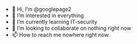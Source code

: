- 👋 Hi, I’m @googlepage2
- 👀 I’m interested in everything
- 🌱 I’m currently learning IT-security
- 💞️ I’m looking to collaborate on nothing right now
- 📫 How to reach me nowhere right now.

<!---
googlepage2/googlepage2 is a ✨ special ✨ repository because its `README.md` (this file) appears on your GitHub profile.
You can click the Preview link to take a look at your changes.
--->
